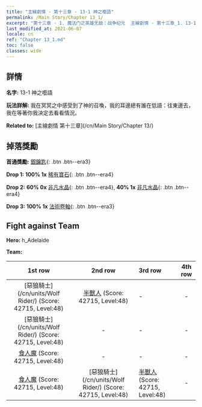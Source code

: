 ```yaml
---
title: "主線劇情 - 第十三章 - 13-1 神之囈語"
permalink: /Main Story/Chapter 13_1/
excerpt: "第十三章 - 1. 魔法门之英雄无敌：战争纪元  主線劇情 - 第十三章_1. 13-1 神之囈語"
last_modified_at: 2021-06-07
locale: cn
ref: "Chapter 13_1.md"
toc: false
classes: wide
---
```


## 詳情

 **名字:** 13-1 神之囈語

 **玩法詳解:** 我在冥冥之中感受到了神的召喚，我的耳邊總有誰在低語：往東邊去，我在等著你我決定去看看情況。

 **Related to:** [主線劇情 第十三章](/cn/Main Story/Chapter 13/)

## 掉落獎勵

 **首通獎勵:** [銀鑰匙](/cn/Items/con_693/){: .btn .btn--era3}

 **Drop 1:** **100% 1x** [稀有寶石](/cn/Items/mat_44/){: .btn .btn--era4}

 **Drop 2:** **60% 0x** [非凡水晶](/cn/Items/mat_38/){: .btn .btn--era4}, **40% 1x** [非凡水晶](/cn/Items/mat_38/){: .btn .btn--era4}

 **Drop 3:** **100% 1x** [法術卷軸](/cn/Items/con_694/){: .btn .btn--era3}


## Fight against Team
 **Hero:** h_Adelaide

 **Team:**


  | 1st row | 2nd row | 3rd row | 4th row |
  |:----:|:----:|:----|:----:|
  | [惡狼騎士](/cn/units/Wolf Rider/) (Score: 42715, Level:48)  | [半獸人](/cn/units/Orc/) (Score: 42715, Level:48)  | - | - |
  | [惡狼騎士](/cn/units/Wolf Rider/) (Score: 42715, Level:48)  | - | - | - |
  | [食人魔](/cn/units/Ogre/) (Score: 42715, Level:48)  | - | - | - |
  | [食人魔](/cn/units/Ogre/) (Score: 42715, Level:48)  | [惡狼騎士](/cn/units/Wolf Rider/) (Score: 42715, Level:48)  | [半獸人](/cn/units/Orc/) (Score: 42715, Level:48)  | - |


